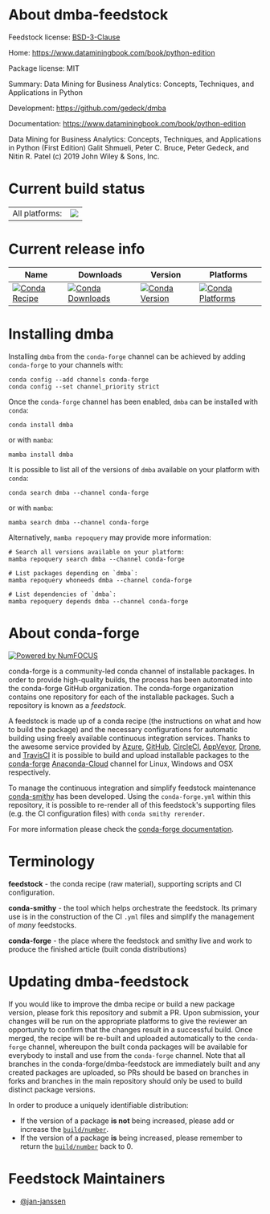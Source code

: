 About dmba-feedstock
====================

Feedstock license: [BSD-3-Clause](https://github.com/conda-forge/dmba-feedstock/blob/main/LICENSE.txt)

Home: https://www.dataminingbook.com/book/python-edition

Package license: MIT

Summary: Data Mining for Business Analytics: Concepts, Techniques, and Applications in Python

Development: https://github.com/gedeck/dmba

Documentation: https://www.dataminingbook.com/book/python-edition

Data Mining for Business Analytics: Concepts, Techniques, and
Applications in Python (First Edition) Galit Shmueli, Peter C. Bruce,
Peter Gedeck, and Nitin R. Patel (c) 2019 John Wiley & Sons, Inc.


Current build status
====================


<table><tr><td>All platforms:</td>
    <td>
      <a href="https://dev.azure.com/conda-forge/feedstock-builds/_build/latest?definitionId=12096&branchName=main">
        <img src="https://dev.azure.com/conda-forge/feedstock-builds/_apis/build/status/dmba-feedstock?branchName=main">
      </a>
    </td>
  </tr>
</table>

Current release info
====================

| Name | Downloads | Version | Platforms |
| --- | --- | --- | --- |
| [![Conda Recipe](https://img.shields.io/badge/recipe-dmba-green.svg)](https://anaconda.org/conda-forge/dmba) | [![Conda Downloads](https://img.shields.io/conda/dn/conda-forge/dmba.svg)](https://anaconda.org/conda-forge/dmba) | [![Conda Version](https://img.shields.io/conda/vn/conda-forge/dmba.svg)](https://anaconda.org/conda-forge/dmba) | [![Conda Platforms](https://img.shields.io/conda/pn/conda-forge/dmba.svg)](https://anaconda.org/conda-forge/dmba) |

Installing dmba
===============

Installing `dmba` from the `conda-forge` channel can be achieved by adding `conda-forge` to your channels with:

```
conda config --add channels conda-forge
conda config --set channel_priority strict
```

Once the `conda-forge` channel has been enabled, `dmba` can be installed with `conda`:

```
conda install dmba
```

or with `mamba`:

```
mamba install dmba
```

It is possible to list all of the versions of `dmba` available on your platform with `conda`:

```
conda search dmba --channel conda-forge
```

or with `mamba`:

```
mamba search dmba --channel conda-forge
```

Alternatively, `mamba repoquery` may provide more information:

```
# Search all versions available on your platform:
mamba repoquery search dmba --channel conda-forge

# List packages depending on `dmba`:
mamba repoquery whoneeds dmba --channel conda-forge

# List dependencies of `dmba`:
mamba repoquery depends dmba --channel conda-forge
```


About conda-forge
=================

[![Powered by
NumFOCUS](https://img.shields.io/badge/powered%20by-NumFOCUS-orange.svg?style=flat&colorA=E1523D&colorB=007D8A)](https://numfocus.org)

conda-forge is a community-led conda channel of installable packages.
In order to provide high-quality builds, the process has been automated into the
conda-forge GitHub organization. The conda-forge organization contains one repository
for each of the installable packages. Such a repository is known as a *feedstock*.

A feedstock is made up of a conda recipe (the instructions on what and how to build
the package) and the necessary configurations for automatic building using freely
available continuous integration services. Thanks to the awesome service provided by
[Azure](https://azure.microsoft.com/en-us/services/devops/), [GitHub](https://github.com/),
[CircleCI](https://circleci.com/), [AppVeyor](https://www.appveyor.com/),
[Drone](https://cloud.drone.io/welcome), and [TravisCI](https://travis-ci.com/)
it is possible to build and upload installable packages to the
[conda-forge](https://anaconda.org/conda-forge) [Anaconda-Cloud](https://anaconda.org/)
channel for Linux, Windows and OSX respectively.

To manage the continuous integration and simplify feedstock maintenance
[conda-smithy](https://github.com/conda-forge/conda-smithy) has been developed.
Using the ``conda-forge.yml`` within this repository, it is possible to re-render all of
this feedstock's supporting files (e.g. the CI configuration files) with ``conda smithy rerender``.

For more information please check the [conda-forge documentation](https://conda-forge.org/docs/).

Terminology
===========

**feedstock** - the conda recipe (raw material), supporting scripts and CI configuration.

**conda-smithy** - the tool which helps orchestrate the feedstock.
                   Its primary use is in the construction of the CI ``.yml`` files
                   and simplify the management of *many* feedstocks.

**conda-forge** - the place where the feedstock and smithy live and work to
                  produce the finished article (built conda distributions)


Updating dmba-feedstock
=======================

If you would like to improve the dmba recipe or build a new
package version, please fork this repository and submit a PR. Upon submission,
your changes will be run on the appropriate platforms to give the reviewer an
opportunity to confirm that the changes result in a successful build. Once
merged, the recipe will be re-built and uploaded automatically to the
`conda-forge` channel, whereupon the built conda packages will be available for
everybody to install and use from the `conda-forge` channel.
Note that all branches in the conda-forge/dmba-feedstock are
immediately built and any created packages are uploaded, so PRs should be based
on branches in forks and branches in the main repository should only be used to
build distinct package versions.

In order to produce a uniquely identifiable distribution:
 * If the version of a package **is not** being increased, please add or increase
   the [``build/number``](https://docs.conda.io/projects/conda-build/en/latest/resources/define-metadata.html#build-number-and-string).
 * If the version of a package **is** being increased, please remember to return
   the [``build/number``](https://docs.conda.io/projects/conda-build/en/latest/resources/define-metadata.html#build-number-and-string)
   back to 0.

Feedstock Maintainers
=====================

* [@jan-janssen](https://github.com/jan-janssen/)

